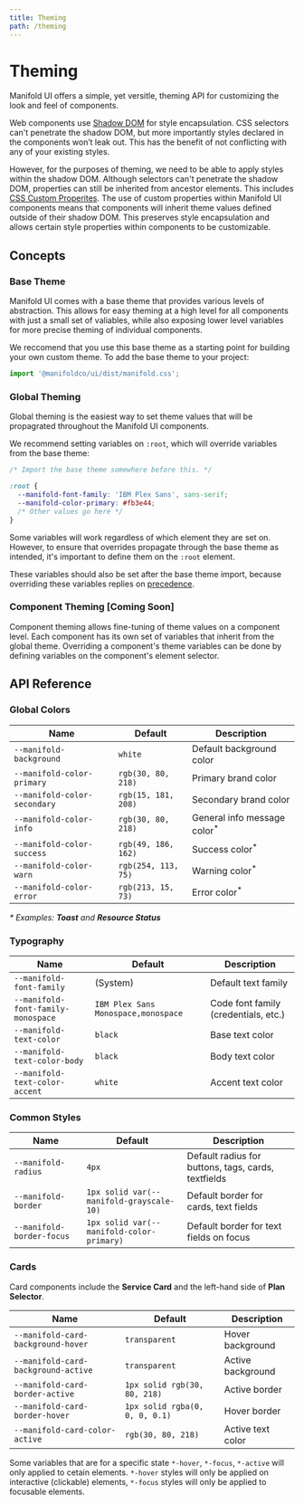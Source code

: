 ```yaml
---
title: Theming
path: /theming
---
```


# Theming

Manifold UI offers a simple, yet versitle, theming API for customizing the look and feel of components. 

Web components use [Shadow DOM][shadow-dom] for style encapsulation.
CSS selectors can't penetrate the shadow DOM, but more importantly styles
declared in the components won’t leak out. This has the benefit of not
conflicting with any of your existing styles. 

However, for the purposes of theming, we need to be able to apply styles within the shadow DOM. Although selectors can't penetrate the shadow DOM, properties can still be inherited from ancestor elements. This includes [CSS Custom Properites](). The use of custom properties within Manifold UI components means that components will inherit theme values defined outside of their shadow DOM. This preserves style encapsulation and allows certain style properties within components to be customizable.

## Concepts

### Base Theme

Manifold UI comes with a base theme that provides various levels of abstraction. This allows for easy theming at a high level for all components with just a small set of valiables, while also exposing lower level variables for more precise theming of individual components.

We reccomend that you use this base theme as a starting point for building your own custom theme. To add the base theme to your project:

```js
import '@manifoldco/ui/dist/manifold.css';
```

### Global Theming

Global theming is the easiest way to set theme values that will be propagrated throughout the Manifold UI components.

We recommend setting variables on `:root`, which will override variables from the base theme:

```css
/* Import the base theme somewhere before this. */

:root {
  --manifold-font-family: 'IBM Plex Sans', sans-serif;
  --manifold-color-primary: #fb3e44;
  /* Other values go here */
}
```

Some variables will work regardless of which element they are set on. However, to ensure that overrides propagate through the base theme as intended, it's important to define them on the `:root` element.

These variables should also be set after the base theme import, because overriding these variables replies on [precedence](https://css-tricks.com/precedence-css-order-css-matters/).

### Component Theming [Coming Soon]

Component theming allows fine-tuning of theme values on a component level. Each component has its own set of variables that inherit from the global theme. Overriding a component's theme variables can be done by defining variables on the component's element selector. 

<!--
Global theme variables are prefixed with `--manifold-*` to avoid potential name collisions, while internal component variables are not prefixed.



```css
manifold-marketplace {
  --card-background: #fff;
  --card-background-hover: #eee;
  /* Other values go here */
}
``` -->



## API Reference

### Global Colors

| Name                         | Default             | Description                             |
|------------------------------|---------------------|-----------------------------------------|
| `--manifold-background`      | `white`             | Default background color                |
| `--manifold-color-primary`   | `rgb(30, 80, 218)`  | Primary brand color                     |
| `--manifold-color-secondary` | `rgb(15, 181, 208)` | Secondary brand color                   |
| `--manifold-color-info`      | `rgb(30, 80, 218)`  | General info message color<sup>\*</sup> |
| `--manifold-color-success`   | `rgb(49, 186, 162)` | Success color<sup>\*</sup>              |
| `--manifold-color-warn`      | `rgb(254, 113, 75)` | Warning color<sup>\*</sup>              |
| `--manifold-color-error`     | `rgb(213, 15, 73)`  | Error color<sup>\*</sup>                |

_\* Examples: **Toast** and **Resource Status**_

### Typography

| Name                               | Default                             | Description                          |
|------------------------------------|-------------------------------------|--------------------------------------|
| `--manifold-font-family`           | (System)                            | Default text family                  |
| `--manifold-font-family-monospace` | `IBM Plex Sans Monospace,monospace` | Code font family (credentials, etc.) |
| `--manifold-text-color`            | `black`                             | Base text color                      |
| `--manifold-text-color-body`       | `black`                             | Body text color                      |
| `--manifold-text-color-accent`     | `white`                             | Accent text color                    |

### Common Styles

| Name                      | Default                                   | Description                                         |
|---------------------------|-------------------------------------------|-----------------------------------------------------|
| `--manifold-radius`       | `4px`                                     | Default radius for buttons, tags, cards, textfields |
| `--manifold-border`       | `1px solid var(--manifold-grayscale-10)`  | Default border for cards, text fields               |
| `--manifold-border-focus` | `1px solid var(--manifold-color-primary)` | Default border for text fields on focus             |

### Cards

Card components include the **Service Card** and the left-hand side of **Plan Selector**.

| Name                                | Default                        | Description       |
|-------------------------------------|--------------------------------|-------------------|
| `--manifold-card-background-hover`  | `transparent`                  | Hover background  |
| `--manifold-card-background-active` | `transparent`                  | Active background |
| `--manifold-card-border-active`     | `1px solid rgb(30, 80, 218)`   | Active border     |
| `--manifold-card-border-hover`      | `1px solid rgba(0, 0, 0, 0.1)` | Hover border      |
| `--manifold-card-color-active`      | `rgb(30, 80, 218)`             | Active text color |

Some variables that are for a specific state `*-hover`, `*-focus`, `*-active` will only applied to cetain elements. `*-hover` styles will only be applied on interactive (clickable) elements, `*-focus` styles will only be applied to focusable elements.

[css-part]: https://meowni.ca/posts/part-theme-explainer/
[shadow-dom]: https://developer.mozilla.org/en-US/docs/Web/Web_Components/Using_shadow_DOM
